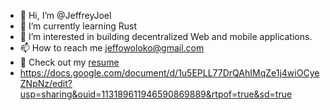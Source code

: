 - 👋 Hi, I’m @JeffreyJoel
- 🌱 I’m currently learning Rust
- 👀 I’m interested in building decentralized Web and mobile applications.
- 📫 How to reach me jeffowoloko@gmail.com
- 📄 Check out my [resume](https://docs.google.com/document/d/1u5EPLL77DrQAhIMqZe1j4wiOCyeZNpNz/edit?usp=sharing&ouid=113189611946590869889&rtpof=true&sd=true)
- https://docs.google.com/document/d/1u5EPLL77DrQAhIMqZe1j4wiOCyeZNpNz/edit?usp=sharing&ouid=113189611946590869889&rtpof=true&sd=true
<!---
JeffreyJoel/JeffreyJoel is a ✨ special ✨ repository because its `README.md` (this file) appears on your GitHub profile.
You can click the Preview link to take a look at your changes.
--->
